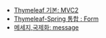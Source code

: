 * [Thymeleaf 기본: MVC2](./mvctwo)
* [Thymeleaf-Spring 통합 : Form](./form/)
* [메세지,국제화: message](./message/)